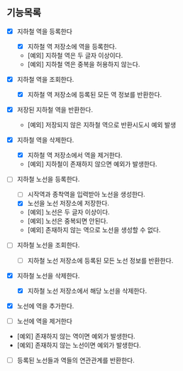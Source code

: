 ## 기능목록

- [x] 지하철 역을 등록한다
  - [x] 지하철 역 저장소에 역을 등록한다.
  - [예외] 지하철 역은 두 글자 이상이다.
  - [예외] 지하철 역은 중복을 허용하지 않는다.
- [x] 지하철 역을 조회한다.
  - [x] 지하철 역 저장소에 등록된 모든 역 정보를 반환한다.
- [x] 저장된 지하철 역을 반환한다.
  - [예외] 저장되지 않은 지하철 역으로 반환시도시 예외 발생
- [x] 지하철 역을 삭제한다.
  - [x] 지하철 역 저장소에서 역을 제거한다.
  - [예외] 지하철이 존재하지 않으면 예외가 발생한다.

- [ ] 지하철 노선을 등록한다.
  - [ ] 시작역과 종착역을 입력받아 노선을 생성한다.
  - [x] 노선을 노선 저장소에 저장한다.
  - [예외] 노선은 두 글자 이상이다.
  - [예외] 노선은 중복되면 안된다.
  - [예외] 존재하지 않는 역으로 노선을 생성할 수 없다.
- [ ] 지하철 노선을 조회한다.
  - [ ] 지하철 노선 저장소에 등록된 모든 노선 정보를 반환한다.
- [x] 지하철 노선을 삭제한다.
  - [x] 지하철 노선 저장소에서 해당 노선을 삭제한다.

- [x] 노선에 역을 추가한다.
- [ ] 노선에 역을 제거한다
- [예외] 존재하지 않는 역이면 예외가 발생한다.
- [예외] 존재하지 않는 노선이면 예외가 발생한다.

- [ ] 등록된 노선들과 역들의 연관관계를 반환한다.